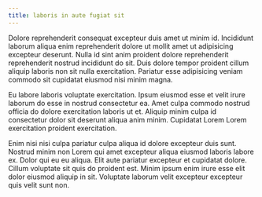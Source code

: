 ```yaml
---
title: laboris in aute fugiat sit
---
```


Dolore reprehenderit consequat excepteur duis amet ut minim id. Incididunt laborum aliqua enim reprehenderit dolore ut mollit amet ut adipisicing excepteur deserunt. Nulla id sint anim proident dolore reprehenderit reprehenderit nostrud incididunt do sit. Duis dolore tempor proident cillum aliquip laboris non sit nulla exercitation. Pariatur esse adipisicing veniam commodo sit cupidatat eiusmod nisi minim magna.

Eu labore laboris voluptate exercitation. Ipsum eiusmod esse et velit irure laborum do esse in nostrud consectetur ea. Amet culpa commodo nostrud officia do dolore exercitation laboris ut et. Aliquip minim culpa id consectetur dolor sit deserunt aliqua anim minim. Cupidatat Lorem Lorem exercitation proident exercitation.

Enim nisi nisi culpa pariatur culpa aliqua id dolore excepteur duis sunt. Nostrud minim non Lorem qui amet excepteur aliqua eiusmod laboris labore ex. Dolor qui eu eu aliqua. Elit aute pariatur excepteur et cupidatat dolore. Cillum voluptate sit quis do proident est. Minim ipsum enim irure esse elit dolor eiusmod aliquip in sit. Voluptate laborum velit excepteur excepteur quis velit sunt non.